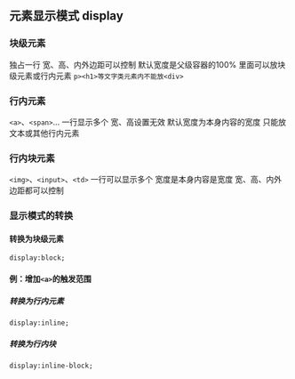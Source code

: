 ## 元素显示模式 display
### 块级元素
独占一行
宽、高、内外边距可以控制
默认宽度是父级容器的100%
里面可以放块级元素或行内元素
`p><h1>等文字类元素内不能放<div>`
### 行内元素
`<a>`、`<span>`...
一行显示多个
宽、高设置无效
默认宽度为本身内容的宽度
只能放文本或其他行内元素
### 行内块元素
`<img>`、`<input>`、`<td>`
一行可以显示多个
宽度是本身内容是宽度
宽、高、内外边距都可以控制
### 显示模式的转换
#### 转换为块级元素
`display:block;`
#### 例：增加`<a>`的触发范围
##### 转换为行内元素
`display:inline;`
##### 转换为行内块
`display:inline-block;`
